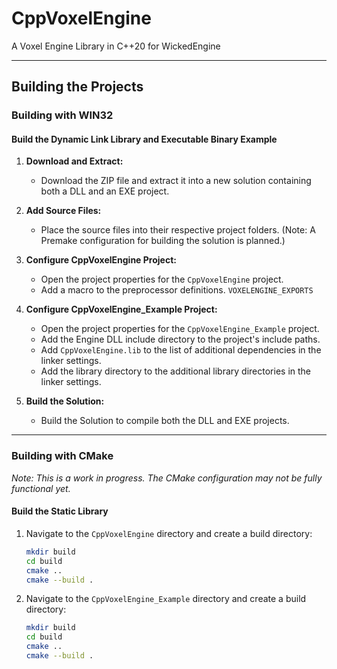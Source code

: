 # CppVoxelEngine
A Voxel Engine Library in C++20 for WickedEngine

---

## Building the Projects

### Building with WIN32

#### Build the Dynamic Link Library and Executable Binary Example

1. **Download and Extract:**
   - Download the ZIP file and extract it into a new solution containing both a DLL and an EXE project.

2. **Add Source Files:**
   - Place the source files into their respective project folders. (Note: A Premake configuration for building the solution is planned.)

3. **Configure CppVoxelEngine Project:**
   - Open the project properties for the `CppVoxelEngine` project.
   - Add a macro to the preprocessor definitions. `VOXELENGINE_EXPORTS`

4. **Configure CppVoxelEngine_Example Project:**
   - Open the project properties for the `CppVoxelEngine_Example` project.
   - Add the Engine DLL include directory to the project's include paths.
   - Add `CppVoxelEngine.lib` to the list of additional dependencies in the linker settings.
   - Add the library directory to the additional library directories in the linker settings.

5. **Build the Solution:**
   - Build the Solution to compile both the DLL and EXE projects.


---

### Building with CMake

*Note: This is a work in progress. The CMake configuration may not be fully functional yet.*

#### Build the Static Library

1. Navigate to the `CppVoxelEngine` directory and create a build directory:

   ```bash
   mkdir build
   cd build
   cmake ..
   cmake --build .

2. Navigate to the `CppVoxelEngine_Example` directory and create a build directory:

   ```bash
   mkdir build
   cd build
   cmake ..
   cmake --build .

